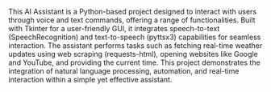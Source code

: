 This AI Assistant is a Python-based project designed to interact with users through voice and text commands, offering a range of functionalities. Built with Tkinter for a user-friendly GUI, it integrates speech-to-text (SpeechRecognition) and text-to-speech (pyttsx3) capabilities for seamless interaction. The assistant performs tasks such as fetching real-time weather updates using web scraping (requests-html), opening websites like Google and YouTube, and providing the current time. This project demonstrates the integration of natural language processing, automation, and real-time interaction within a simple yet effective assistant.
